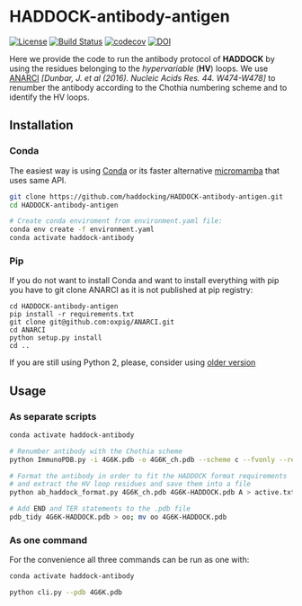 # HADDOCK-antibody-antigen
[![License](https://img.shields.io/badge/License-Apache%202.0-yellowgreen.svg)](https://opensource.org/licenses/Apache-2.0) 
[![Build Status](http://alembick.science.uu.nl:8080/buildStatus/icon?job=HADDOCK-antibody-antigen%2Fmaster&subject=Build%20duration:%20%24%7Bduration%7D)](http://alembick.science.uu.nl:8080/job/HADDOCK-antibody-antigen/) 
[![codecov](https://codecov.io/gh/haddocking/HADDOCK-antibody-antigen/branch/master/graph/badge.svg)](https://codecov.io/gh/haddocking/HADDOCK-antibody-antigen)
[![DOI](https://zenodo.org/badge/241584375.svg)](https://zenodo.org/badge/latestdoi/241584375)

Here we provide the code to run the antibody protocol of **HADDOCK** by using the residues belonging to the *hypervariable* (**HV**) loops.
We use [ANARCI](http://opig.stats.ox.ac.uk/webapps/newsabdab/sabpred/anarci/) *[Dunbar, J. et al (2016). Nucleic Acids Res. 44. W474-W478]* to renumber the antibody according to the Chothia numbering scheme and to identify the HV loops.

## Installation

### Conda
The easiest way is using [Conda](https://docs.conda.io/en/latest/miniconda.html) or its faster alternative [micromamba](https://github.com/mamba-org/mamba) that uses same API.

```bash
git clone https://github.com/haddocking/HADDOCK-antibody-antigen.git
cd HADDOCK-antibody-antigen 

# Create conda enviroment from environment.yaml file:
conda env create -f environment.yaml
conda activate haddock-antibody
```

### Pip
If you do not want to install Conda and want to install everything with pip you have to git clone ANARCI as it is not published at pip registry: 
```
cd HADDOCK-antibody-antigen
pip install -r requirements.txt
git clone git@github.com:oxpig/ANARCI.git
cd ANARCI
python setup.py install
cd ..
```

If you are still using Python 2, please, consider using [older version](https://github.com/haddocking/HADDOCK-antibody-antigen/commit/65b4eff744ea69561c7495350692015fd86be687)

## Usage  

### As separate scripts

```bash
conda activate haddock-antibody 

# Renumber antibody with the Chothia scheme
python ImmunoPDB.py -i 4G6K.pdb -o 4G6K_ch.pdb --scheme c --fvonly --rename --splitscfv

# Format the antibody in order to fit the HADDOCK format requirements
# and extract the HV loop residues and save them into a file
python ab_haddock_format.py 4G6K_ch.pdb 4G6K-HADDOCK.pdb A > active.txt

# Add END and TER statements to the .pdb file
pdb_tidy 4G6K-HADDOCK.pdb > oo; mv oo 4G6K-HADDOCK.pdb
```

### As one command

For the convenience all three commands can be run as one with:

```bash
conda activate haddock-antibody 

python cli.py --pdb 4G6K.pdb
```


